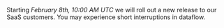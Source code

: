 
Starting *February 8th, 10:00 AM UTC* we will roll out a new release to our SaaS customers. You may experience short interruptions in dataflow.